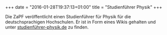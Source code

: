 +++
date = "2016-01-28T19:37:13+01:00"
title = "Studienführer Physik"
+++

Die ZaPF veröffentlicht einen Studienführer für Physik für die deutschsprachigen Hochschulen. Er ist in Form eines Wikis gehalten und unter [studienführer-physik.de](https://studienführer-physik.de) zu finden.
